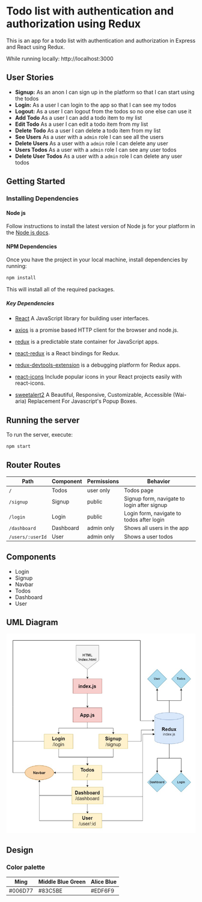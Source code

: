 # Todo list with authentication and authorization using Redux

This is an app for a todo list with authentication and authorization in Express and React using Redux.

While running locally: http://localhost:3000

## User Stories

- **Signup:** As an anon I can sign up in the platform so that I can start using the todos
- **Login:** As a user I can login to the app so that I can see my todos
- **Logout:** As a user I can logout from the todos so no one else can use it
- **Add Todo** As a user I can add a todo item to my list
- **Edit Todo** As a user I can edit a todo item from my list
- **Delete Todo** As a user I can delete a todo item from my list
- **See Users** As a user with a `admin` role I can see all the users
- **Delete Users** As a user with a `admin` role I can delete any user
- **Users Todos** As a user with a `admin` role I can see any user todos
- **Delete User Todos** As a user with a `admin` role I can delete any user todos

## Getting Started

### Installing Dependencies

#### Node js

Follow instructions to install the latest version of Node js for your platform in the [Node js docs](https://nodejs.org/en/).

#### NPM Dependencies

Once you have the project in your local machine, install dependencies by running:

```bash
npm install
```

This will install all of the required packages.

##### Key Dependencies

- [React](https://reactjs.org/) A JavaScript library for building user interfaces.

- [axios](https://www.npmjs.com/package/axios) is a promise based HTTP client for the browser and node.js.

- [redux](https://www.npmjs.com/package/redux) is a predictable state container for JavaScript apps.

- [react-redux](https://www.npmjs.com/package/react-redux) is a React bindings for Redux.

- [redux-devtools-extension](https://www.npmjs.com/package/redux-devtools-extension) is a debugging platform for Redux apps.

- [react-icons](https://react-icons.github.io/react-icons/) Include popular icons in your React projects easily with react-icons.

- [sweetalert2](https://sweetalert2.github.io/) A Beautiful, Responsive, Customizable, Accessible (Wai-aria) Replacement For Javascript's Popup Boxes.

## Running the server

To run the server, execute:

```bash
npm start
```

## Router Routes

| Path             | Component            | Permissions                | Behavior                                                     |
| ---------------- | -------------------- | -------------------------- | ------------------------------------------------------------ |
| `/`              | Todos                | user only                  | Todos page                                                   |
| `/signup`        | Signup               | public                     | Signup form, navigate to login after signup                  |
| `/login`         | Login                | public                     | Login form, navigate to todos after login                    |
| `/dashboard`     | Dashboard            | admin only                 | Shows all users in the app                                   |
| `/users/:userId` | User                 | admin only                 | Shows a user todos                                           |

## Components

- Login
- Signup
- Navbar
- Todos
- Dashboard
- User

## UML Diagram

![UML digram](https://github.com/ibrahimalsaif-tuwaiq/W09D03/blob/main/public/digrams/Todos%20With%20Redux%20Frontend%20UML.jpg?raw=true)

## Design

### Color palette

|      Ming     | Middle Blue Green |  Alice Blue |
|---------------|-------------------|-------------|
|    #006D77    |      #83C5BE      |   #EDF6F9   |
